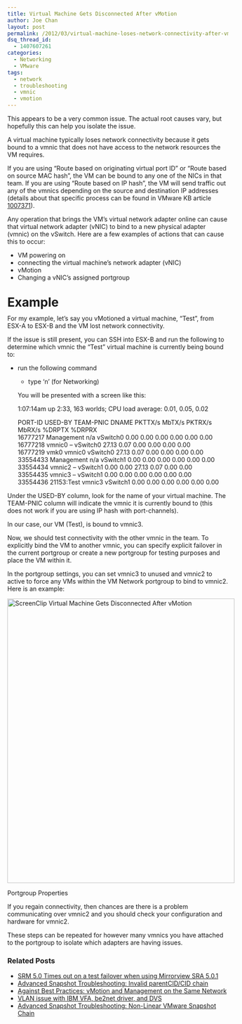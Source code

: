 ```yaml
---
title: Virtual Machine Gets Disconnected After vMotion
author: Joe Chan
layout: post
permalink: /2012/03/virtual-machine-loses-network-connectivity-after-vmotion/
dsq_thread_id:
  - 1407607261
categories:
  - Networking
  - VMware
tags:
  - network
  - troubleshooting
  - vmnic
  - vmotion
---
```

This appears to be a very common issue. The actual root causes vary, but hopefully this can help you isolate the issue.

A virtual machine typically loses network connectivity because it gets bound to a vmnic that does not have access to the network resources the VM requires.

If you are using &#8220;Route based on originating virtual port ID&#8221; or &#8220;Route based on source MAC hash&#8221;, the VM can be bound to any one of the NICs in that team. If you are using &#8220;Route based on IP hash&#8221;, the VM will send traffic out any of the vmnics depending on the source and destination IP addresses (details about that specific process can be found in VMware KB article <a title="Troubleshooting IP-Hash outbound NIC selection" href="http://kb.vmware.com/kb/1007371" onclick="javascript:_gaq.push(['_trackEvent','outbound-article','http://kb.vmware.com/kb/1007371']);" target="_blank">1007371</a>).

Any operation that brings the VM&#8217;s virtual network adapter online can cause that virtual network adapter (vNIC) to bind to a new physical adapter (vmnic) on the vSwitch. Here are a few examples of actions that can cause this to occur:

*   VM powering on
*   connecting the virtual machine&#8217;s network adapter (vNIC)
*   vMotion
*   Changing a vNIC&#8217;s assigned portgroup

# <span style="line-height: 18px;">Example</span>

For my example, let&#8217;s say you vMotioned a virtual machine, &#8220;Test&#8221;, from ESX-A to ESX-B and the VM lost network connectivity.

If the issue is still present, you can SSH into ESX-B and run the following to determine which vmnic the &#8220;Test&#8221; virtual machine is currently being bound to:

- run the following command

	
	
	- type &#8216;n&#8217; (for Networking)
	
	You will be presented with a screen like this:
	
	 1:07:14am up 2:33, 163 worlds; CPU load average: 0.01, 0.05, 0.02
	
	PORT-ID USED-BY TEAM-PNIC DNAME PKTTX/s MbTX/s PKTRX/s MbRX/s %DRPTX %DRPRX  
	16777217 Management n/a vSwitch0 0.00 0.00 0.00 0.00 0.00 0.00  
	16777218 vmnic0 &#8211; vSwitch0 27.13 0.07 0.00 0.00 0.00 0.00  
	16777219 vmk0 vmnic0 vSwitch0 27.13 0.07 0.00 0.00 0.00 0.00  
	33554433 Management n/a vSwitch1 0.00 0.00 0.00 0.00 0.00 0.00  
	33554434 vmnic2 &#8211; vSwitch1 0.00 0.00 27.13 0.07 0.00 0.00  
	33554435 vmnic3 &#8211; vSwitch1 0.00 0.00 0.00 0.00 0.00 0.00  
	33554436 21153:Test vmnic3 vSwitch1 0.00 0.00 0.00 0.00 0.00 0.00

Under the USED-BY column, look for the name of your virtual machine. The TEAM-PNIC column will indicate the vmnic it is currently bound to (this does not work if you are using IP hash with port-channels).

In our case, our VM (Test), is bound to vmnic3.

Now, we should test connectivity with the other vmnic in the team. To explicitly bind the VM to another vmnic, you can specify explicit failover in the current portgroup or create a new portgroup for testing purposes and place the VM within it.

In the portgroup settings, you can set vmnic3 to unused and vmnic2 to active to force any VMs within the VM Network portgroup to bind to vmnic2. Here is an example:

<div id="attachment_341" style="width: 528px" class="wp-caption alignnone">
  <a href="http://virtuallyhyper.com/wp-content/uploads/2012/03/ScreenClip.png" onclick="javascript:_gaq.push(['_trackEvent','outbound-article','http://virtuallyhyper.com/wp-content/uploads/2012/03/ScreenClip.png']);"><img class="size-full wp-image-341" title="Portgroup Properties" src="http://virtuallyhyper.com/wp-content/uploads/2012/03/ScreenClip.png" alt="ScreenClip Virtual Machine Gets Disconnected After vMotion" width="518" height="648" /></a><p class="wp-caption-text">
    Portgroup Properties
  </p>
</div>

If you regain connectivity, then chances are there is a problem communicating over vmnic2 and you should check your configuration and hardware for vmnic2.

These steps can be repeated for however many vmnics you have attached to the portgroup to isolate which adapters are having issues.

<div class="SPOSTARBUST-Related-Posts">
  <H3>
    Related Posts
  </H3>
  
  <ul class="entry-meta">
    <li class="SPOSTARBUST-Related-Post">
      <a title="SRM 5.0 Times out on a test failover when using Mirrorview SRA 5.0.1" href="http://virtuallyhyper.com/2012/08/srm-5-0-times-out-on-a-test-failover-when-using-mirrorview-sra-5-0-1/" onclick="javascript:_gaq.push(['_trackEvent','outbound-article','http://virtuallyhyper.com/2012/08/srm-5-0-times-out-on-a-test-failover-when-using-mirrorview-sra-5-0-1/']);" rel="bookmark">SRM 5.0 Times out on a test failover when using Mirrorview SRA 5.0.1</a>
    </li>
    <li class="SPOSTARBUST-Related-Post">
      <a title="Advanced Snapshot Troubleshooting: Invalid parentCID/CID chain" href="http://virtuallyhyper.com/2012/04/advanced-snapshot-troubleshooting-invalid-parentcidcid-chain/" onclick="javascript:_gaq.push(['_trackEvent','outbound-article','http://virtuallyhyper.com/2012/04/advanced-snapshot-troubleshooting-invalid-parentcidcid-chain/']);" rel="bookmark">Advanced Snapshot Troubleshooting: Invalid parentCID/CID chain</a>
    </li>
    <li class="SPOSTARBUST-Related-Post">
      <a title="Against Best Practices: vMotion and Management on the Same Network" href="http://virtuallyhyper.com/2012/04/against-best-practices-vmotion-and-management-on-the-same-network/" onclick="javascript:_gaq.push(['_trackEvent','outbound-article','http://virtuallyhyper.com/2012/04/against-best-practices-vmotion-and-management-on-the-same-network/']);" rel="bookmark">Against Best Practices: vMotion and Management on the Same Network</a>
    </li>
    <li class="SPOSTARBUST-Related-Post">
      <a title="VLAN issue with IBM VFA, be2net driver, and DVS" href="http://virtuallyhyper.com/2012/04/vlan-issue-with-ibm-vfa-be2net-driver-and-dvs/" onclick="javascript:_gaq.push(['_trackEvent','outbound-article','http://virtuallyhyper.com/2012/04/vlan-issue-with-ibm-vfa-be2net-driver-and-dvs/']);" rel="bookmark">VLAN issue with IBM VFA, be2net driver, and DVS</a>
    </li>
    <li class="SPOSTARBUST-Related-Post">
      <a title="Advanced Snapshot Troubleshooting: Non-Linear VMware Snapshot Chain" href="http://virtuallyhyper.com/2012/04/advanced-snapshot-troubleshooting-non-linear-vmware-snapshot-chain/" onclick="javascript:_gaq.push(['_trackEvent','outbound-article','http://virtuallyhyper.com/2012/04/advanced-snapshot-troubleshooting-non-linear-vmware-snapshot-chain/']);" rel="bookmark">Advanced Snapshot Troubleshooting: Non-Linear VMware Snapshot Chain</a>
    </li>
  </ul>
</div>

